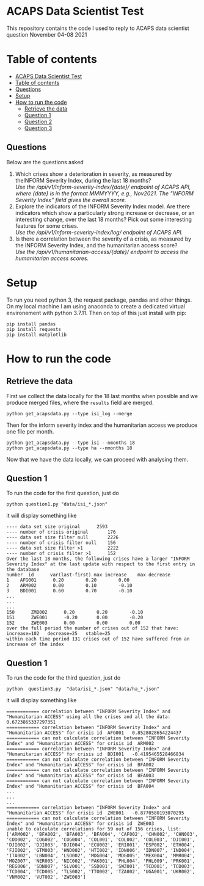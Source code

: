 ACAPS Data Scientist Test
=============

This repository contains the code I used to reply to ACAPS data scientist question November 04-08 2021

Table of contents
=================
  * [ACAPS Data Scientist Test](#ACAPS-Data-Scientist-Test)
  * [Table of contents](#table-of-contents)
  * [Questions](#questions)
  * [Setup](#setup)
  * [How to run the code](#how-to-run-the-code)
    * [Retrieve the data](#retrieve-the-data)
    * [Question 1](#question-1)
    * [Question 2](#question-2)
    * [Question 3](#question-3)

Questions
-
Below are the questions asked 
1. Which crises show a deterioration in severity, as measured by theINFORM Severity Index, during the last 18 months?  
   *Use the /api/v1/inform-severity-index/{date}/ endpoint of ACAPS API, where {date} is in the format MMMYYYY, e.g., Nov2021. The "INFORM Severity Index" field gives the overall score.*
2. Explore the indicators of the INFORM Severity Index model. Are
   there indicators which show a particularly strong increase or
   decrease, or an interesting change, over the last 18 months? Pick
   out some interesting features for some crises.  
*Use the /api/v1/inform-severity-index/log/ endpoint of ACAPS API.*
3. Is there a correlation between the severity of a crisis, as measured by the INFORM Severity Index, and the humanitarian access score?  
*Use the /api/v1/humanitarian-access/{date}/ endpoint to access the humanitarian access scores.*

Setup
=============
To run you need python 3, the request package, pandas and other
things. On my local machine I am using anaconda to create a dedicated
virtual environement with python 3.7.11. Then on top of this just
install with pip:
```
pip install pandas
pip install requests
pip install matplotlib
```

How to run the code
============
Retrieve the data
-
First we collect the data locally for the 18 last months when possible and we produce merged files, where the ```results``` field are merged.

```
python get_acapsdata.py --type isi_log --merge
```

Then for the inform severity index and the humanitarian access we produce one file per month.

```
python get_acapsdata.py --type isi --nmonths 18
python get_acapsdata.py --type ha --nmonths 18
```

Now that we have the data locally, we can proceed with analysing them.

Question 1
-
To run the code for the first question, just do

```
python question1.py "data/isi_*.json"
```

it will display something like

```
---- data set size original		 2593
---- number of crisis original		 176
---- data set size filter null		 2226
---- number of crisis filter null	 156
---- data set size filter >1		 2222
---- number of crisis filter >1		 152
Over the last 18 months, the following crises have a larger "INFORM Severity Index" at the last update with respect to the first entry in the database
number	id		var(last-first)	max increase	max decrease
1 	 AFG001 	 0.20 		 0.20 		 0.00
2 	 ARM002 	 0.00 		 0.10 		 -0.10
3 	 BDI001 	 0.60 		 0.70 		 -0.10
...
...
...
150 	 ZMB002 	 0.20 		 0.20 		 -0.10
151 	 ZWE001 	 -0.20 		 0.00 		 -0.20
152 	 ZWE003 	 0.00 		 0.00 		 0.00
over the full period the number of crises out of 152 that have: increase=102   decrease=25   stable=25
within each time period 131 crises out of 152 have suffered from an increase of the index

```

Question 1
-
To run the code for the third question, just do

```
python  question3.py  "data/isi_*.json" "data/ha_*.json"
```
it will display something like

```
============ correlation between "INFORM Severity Index" and "Humanitarian ACCESS" using all the crises and all the data:  0.6723865337297351
============ correlation between "INFORM Severity Index" and "Humanitarian ACCESS" for crisis id  AFG001   0.8528028654224437
============ can not calculate correlation between "INFORM Severity Index" and "Humanitarian ACCESS" for crisis id  ARM002
============ correlation between "INFORM Severity Index" and "Humanitarian ACCESS" for crisis id  BDI001   -0.4195465528466834
============ can not calculate correlation between "INFORM Severity Index" and "Humanitarian ACCESS" for crisis id  BFA002
============ can not calculate correlation between "INFORM Severity Index" and "Humanitarian ACCESS" for crisis id  BFA003
============ can not calculate correlation between "INFORM Severity Index" and "Humanitarian ACCESS" for crisis id  BFA004
...
...
...
============ correlation between "INFORM Severity Index" and "Humanitarian ACCESS" for crisis id  ZWE001   -0.8770580193070295
============ can not calculate correlation between "INFORM Severity Index" and "Humanitarian ACCESS" for crisis id  ZWE003
unable to calculate correlations for 59 out of 156 crises, list: ['ARM002', 'BFA002', 'BFA003', 'BFA004', 'CAF002', 'CHN002', 'CHN003', 'COD002', 'COG002', 'COG004', 'COL001', 'COL002', 'COL003', 'DJI001', 'DJI002', 'DJI003', 'DJI004', 'ECU002', 'ERI001', 'ESP002', 'ETH004', 'FJI002', 'GTM003', 'HND002', 'HTI002', 'IDN006', 'IDN007', 'IND004', 'ITA002', 'LBN004', 'LSO002', 'MDG004', 'MDG005', 'MEX004', 'MMR004', 'MOZ007', 'NER005', 'NIC002', 'PAK001', 'PHL004', 'PHL009', 'PRK001', 'REG006', 'SDN007', 'SLV001', 'SSD001', 'SWZ001', 'TCD001', 'TCD003', 'TCD004', 'TCD005', 'TLS002', 'TTO002', 'TZA002', 'UGA001', 'UKR002', 'VNM002', 'VUT002', 'ZWE003']
```
